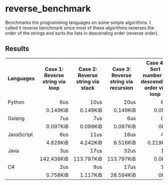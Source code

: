 # reverse_benchmark

Benchmarks the programming languages on some simple algorithms.
I called it reverse benchmark since most of these algorithms reverses the order of the strings
and sorts the lists in descending order (reverse order).

## Results

<table>
    <tr>
        <th>Languages</th>
        <th>Case 1: Reverse string via loop</th>
        <th>Case 2: Reverse string via stack</th>
        <th>Case 3: Reverse string via recursion</th>
        <th>Case 4: Sort number in descending order via loop</th>
    </tr>
    <tr>
        <td>Python</td>
        <td style="text-align: right;">6us</td>
        <td style="text-align: right;">10us</td>
        <td style="text-align: right;">20us</td>
        <td style="text-align: right;">6us</td>
    </tr>
    <tr>
        <td></td>
        <td style="text-align: right;">0.149KiB</td>
        <td style="text-align: right;">0.149KiB</td>
        <td style="text-align: right;">0.149KiB</td>
        <td style="text-align: right;">0.0KiB</td>
    </tr>
    <tr>
        <td>Golang</td>
        <td style="text-align: right;">7us</td>
        <td style="text-align: right;">7us</td>
        <td style="text-align: right;">6us</td>
        <td style="text-align: right;">0us</td>
    </tr>
    <tr>
        <td></td>
        <td style="text-align: right;">0.097KiB</td>
        <td style="text-align: right;">0.098KiB</td>
        <td style="text-align: right;">0.097KiB</td>
        <td style="text-align: right;">0KiB</td>
    </tr>
    <tr>
        <td>JavaScript</td>
        <td style="text-align: right;">6us</td>
        <td style="text-align: right;">11us</td>
        <td style="text-align: right;">16us</td>
        <td style="text-align: right;">4us</td>
    </tr>
    <tr>
        <td></td>
        <td style="text-align: right;">4.828KiB</td>
        <td style="text-align: right;">4.242KiB</td>
        <td style="text-align: right;">6.516KiB</td>
        <td style="text-align: right;">0.219KiB</td>
    </tr>
    <tr>
        <td>Java</td>
        <td style="text-align: right;">3us</td>
        <td style="text-align: right;">17us</td>
        <td style="text-align: right;">32us</td>
        <td style="text-align: right;">1us</td>
    </tr>
    <tr>
        <td></td>
        <td style="text-align: right;">142.438KiB</td>
        <td style="text-align: right;">113.797KiB</td>
        <td style="text-align: right;">113.797KiB</td>
        <td style="text-align: right;">0.0KiB</td>
    </tr>
    <tr>
        <td>C#</td>
        <td style="text-align: right;">2us</td>
        <td style="text-align: right;">9us</td>
        <td style="text-align: right;">17us</td>
        <td style="text-align: right;">1us</td>
    </tr>
    <tr>
        <td></td>
        <td style="text-align: right;">0.758KiB</td>
        <td style="text-align: right;">1.117KiB</td>
        <td style="text-align: right;">28.594KiB</td>
        <td style="text-align: right;">0KiB</td>
    </tr>
</table>

